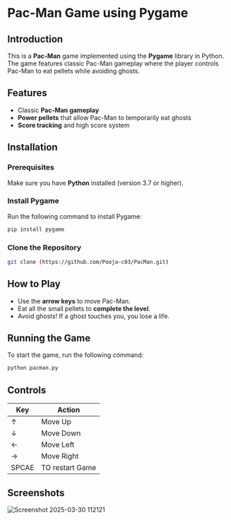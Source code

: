 # Pac-Man Game using Pygame

## Introduction
This is a **Pac-Man** game implemented using the **Pygame** library in Python. The game features classic Pac-Man gameplay where the player controls Pac-Man to eat pellets while avoiding ghosts.

## Features
- Classic **Pac-Man gameplay**
- **Power pellets** that allow Pac-Man to temporarily eat ghosts
- **Score tracking** and high score system

## Installation
### Prerequisites
Make sure you have **Python** installed (version 3.7 or higher).

### Install Pygame
Run the following command to install Pygame:
```sh
pip install pygame
```

### Clone the Repository
```sh
git clone (https://github.com/Pooja-c03/PacMan.git)
```

## How to Play
- Use the **arrow keys** to move Pac-Man.
- Eat all the small pellets to **complete the level**.
- Avoid ghosts! If a ghost touches you, you lose a life.

## Running the Game
To start the game, run the following command:
```sh
python pacman.py
```

## Controls
| Key | Action |
|-----|--------|
| ↑ | Move Up |
| ↓ | Move Down |
| ← | Move Left |
| → | Move Right |
| SPCAE | TO restart Game |

## Screenshots

![Screenshot 2025-03-30 112121](https://github.com/user-attachments/assets/e15065d2-99fa-4c17-a15f-fd1b926d6f1e)
